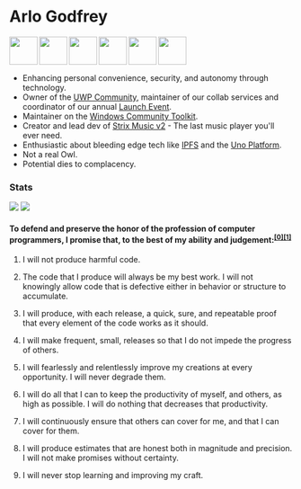 # Arlo Godfrey
<a href="https://uwpcommunity.com/" target="_blank"><img align="left" src="https://user-images.githubusercontent.com/9384894/146480303-dc9cbd1b-d204-41a0-aac4-ce65325a3b1a.gif" width="50" /></a>
<a href="https://aka.ms/windowstoolkit" target="_blank"><img align="left" src="https://avatars.githubusercontent.com/u/41346473?s=200&v=4" height="50" /></a>
<a href="https://strixmusic.com/" target="_blank"><img align="left" src="https://user-images.githubusercontent.com/9384894/146480088-c41497c2-be8a-474c-975d-b3898ded4bfc.png" height="50" /></a>
<a href="https://platform.uno/" target="_blank"><img align="left" src="https://user-images.githubusercontent.com/9384894/146479929-d63b1332-2943-4cbb-9860-9454898fc02e.png" height="50" /></a>
<a href="https://docs.microsoft.com/en-us/windows/apps/" target="_blank"><img align="left" src="https://user-images.githubusercontent.com/9384894/146479867-9beede9e-9947-4607-8344-53eb3557720c.png" height="50" /></a>
<a href="https://www.youtube.com/watch?v=5Uj6uR3fp-U" target="_blank"><img align="left" src="https://user-images.githubusercontent.com/9384894/146479704-45604aa9-7da1-4c35-8f7c-7294890e1b2c.png" height="50" /></a>

<br />
<br />
<br />

- Enhancing personal convenience, security, and autonomy through technology.
- Owner of the [UWP Community](https://uwpcommunity.com/), maintainer of our collab services and coordinator of our annual [Launch Event](https://uwpcommunity.com/launch/2021/).
- Maintainer on the [Windows Community Toolkit](https://aka.ms/windowstoolkit).
- Creator and lead dev of [Strix Music v2](https://www.strixmusic.com/) - The last music player you'll ever need.
- Enthusiastic about bleeding edge tech like [IPFS](https://www.youtube.com/watch?v=5Uj6uR3fp-U) and the [Uno Platform](https://platform.uno/).
- Not a real Owl.
- Potential dies to complacency.

### Stats


  <img src="https://github-readme-stats.vercel.app/api/top-langs/?username=Arlodotexe&layout=compact" />

  <img src="https://github-readme-stats.vercel.app/api?username=Arlodotexe&count_private=true" />
  
  <!--<img src="https://github-readme-stats.vercel.app/api/wakatime?username=Arlodotexe" />-->
  
  
#### To defend and preserve the honor of the profession of computer programmers, I promise that, to the best of my ability and judgement:<sup>[[0]](https://www.youtube.com/watch?v=Tng6Fox8EfI)[[1]](http://blog.cleancoder.com/uncle-bob/2015/11/18/TheProgrammersOath.html)</sup>

1. I will not produce harmful code.

2. The code that I produce will always be my best work. I will not knowingly allow code that is defective either in behavior or structure to accumulate.

3. I will produce, with each release, a quick, sure, and repeatable proof that every element of the code works as it should.

4. I will make frequent, small, releases so that I do not impede the progress of others.

5. I will fearlessly and relentlessly improve my creations at every opportunity. I will never degrade them.

6. I will do all that I can to keep the productivity of myself, and others, as high as possible. I will do nothing that decreases that productivity.

7. I will continuously ensure that others can cover for me, and that I can cover for them.

8. I will produce estimates that are honest both in magnitude and precision. I will not make promises without certainty.

9. I will never stop learning and improving my craft.

